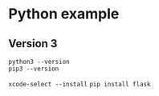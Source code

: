 # Python example

## Version 3

`python3 --version`  
`pip3 --version`

`xcode-select --install`
`pip install flask`
